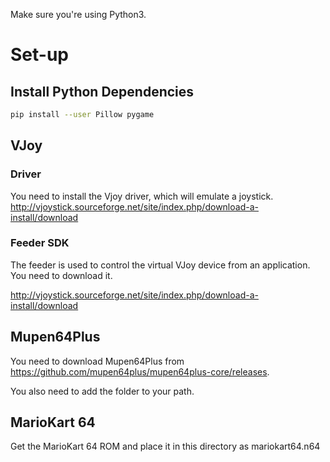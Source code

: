 Make sure you're using Python3.

# Set-up

## Install Python Dependencies

```bash
pip install --user Pillow pygame
```

## VJoy

### Driver
You need to install the Vjoy driver, which will emulate a joystick.
http://vjoystick.sourceforge.net/site/index.php/download-a-install/download

### Feeder SDK
The feeder is used to control the virtual VJoy device from an application.
You need to download it.

http://vjoystick.sourceforge.net/site/index.php/download-a-install/download

## Mupen64Plus

You need to download Mupen64Plus from https://github.com/mupen64plus/mupen64plus-core/releases.

You also need to add the folder to your path.

## MarioKart 64

Get the MarioKart 64 ROM and place it in this directory as mariokart64.n64
